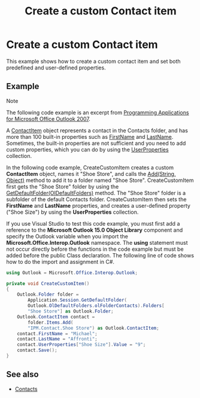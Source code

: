 ﻿---
title: Create a custom Contact item
TOCTitle: Create a custom Contact item
ms:assetid: 24b2a104-a0a7-469b-9676-a07cab613f59
ms:mtpsurl: https://msdn.microsoft.com/en-us/library/Ff184596(v=office.15)
ms:contentKeyID: 55119831
ms.date: 07/24/2014
mtps_version: v=office.15
---

# Create a custom Contact item

This example shows how to create a custom contact item and set both predefined and user-defined properties.

## Example

> [!NOTE] 
> The following code example is an excerpt from [Programming Applications for Microsoft Office Outlook 2007](https://www.amazon.com/gp/product/0735622493?ie=UTF8&tag=msmsdn-20&linkCode=as2&camp=1789&creative=9325&creativeASIN=0735622493).

A [ContactItem](https://msdn.microsoft.com/en-us/library/bb644956\(v=office.15\)) object represents a contact in the Contacts folder, and has more than 100 built-in properties such as [FirstName](https://msdn.microsoft.com/en-us/library/bb652965\(v=office.15\)) and [LastName](https://msdn.microsoft.com/en-us/library/bb609750\(v=office.15\)). Sometimes, the built-in properties are not sufficient and you need to add custom properties, which you can do by using the [UserProperties](https://msdn.microsoft.com/en-us/library/bb611428\(v=office.15\)) collection.

In the following code example, CreateCustomItem creates a custom **ContactItem** object, names it "Shoe Store", and calls the [Add(String, Object)](https://msdn.microsoft.com/en-us/library/bb645065\(v=office.15\)) method to add it to a folder named "Shoe Store". CreateCustomItem first gets the "Shoe Store" folder by using the [GetDefaultFolder(OlDefaultFolders)](https://msdn.microsoft.com/en-us/library/bb646473\(v=office.15\)) method. The "Shoe Store" folder is a subfolder of the default Contacts folder. CreateCustomItem then sets the **FirstName** and **LastName** properties, and creates a user-defined property ("Shoe Size") by using the **UserProperties** collection.

If you use Visual Studio to test this code example, you must first add a reference to the **Microsoft Outlook 15.0 Object Library** component and specify the Outlook variable when you import the **Microsoft.Office.Interop.Outlook** namespace. The **using** statement must not occur directly before the functions in the code example but must be added before the public Class declaration. The following line of code shows how to do the import and assignment in C\#.

```csharp
using Outlook = Microsoft.Office.Interop.Outlook;
```


```csharp
private void CreateCustomItem()
{
    Outlook.Folder folder =
        Application.Session.GetDefaultFolder(
        Outlook.OlDefaultFolders.olFolderContacts).Folders[
        "Shoe Store"] as Outlook.Folder;
    Outlook.ContactItem contact =
        folder.Items.Add(
        "IPM.Contact.Shoe Store") as Outlook.ContactItem;
    contact.FirstName = "Michael";
    contact.LastName = "Affronti";
    contact.UserProperties["Shoe Size"].Value = "9";
    contact.Save();
}
```

## See also

- [Contacts](contacts.md)


